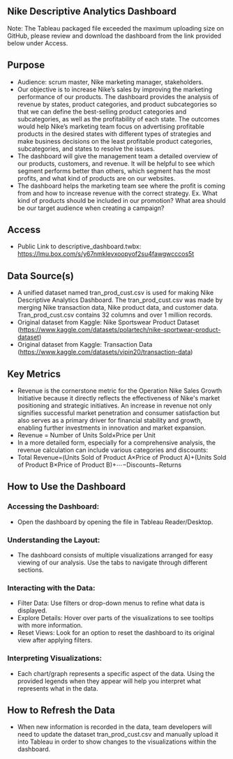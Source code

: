 ## Nike Descriptive Analytics Dashboard
Note: The Tableau packaged file exceeded the maximum uploading size on GitHub, please review and download the dashboard from the link provided below under Access.

## Purpose
- Audience: scrum master, Nike marketing manager, stakeholders. 
- Our objective is to increase Nike’s sales by improving the marketing performance of our products. The dashboard provides the analysis of revenue by states, product categories, and product subcategories so that we can define the best-selling product categories and subcategories, as well as the profitability of each state. The outcomes would help Nike’s marketing team focus on advertising profitable products in the desired states with different types of strategies and make business decisions on the least profitable product categories, subcategories, and states to resolve the issues. 
- The dashboard will give the management team a detailed overview of our products, customers, and revenue. It will be helpful to see which segment performs better than others, which segment has the most profits, and what kind of products are on our websites.
- The dashboard helps the marketing team see where the profit is coming from and how to increase revenue with the correct strategy. Ex. What kind of products should be included in our promotion? What area should be our target audience when creating a campaign? 

## Access
- Public Link to descriptive_dashboard.twbx: https://lmu.box.com/s/y67nmklevxoopyof2su4fawgwcccos5t 

## Data Source(s)
- A unified dataset named tran_prod_cust.csv is used for making Nike Descriptive Analytics Dashboard. The tran_prod_cust.csv was made by merging Nike transaction data, Nike product data, and customer data. Tran_prod_cust.csv contains 32 columns and over 1 million records.
- Original dataset from Kaggle: Nike Sportswear Product Dataset (https://www.kaggle.com/datasets/polartech/nike-sportwear-product-dataset)
- Original dataset from Kaggle: Transaction Data (https://www.kaggle.com/datasets/vipin20/transaction-data)

## Key Metrics
- Revenue is the cornerstone metric for the Operation Nike Sales Growth Initiative because it directly reflects the effectiveness of Nike's market positioning and strategic initiatives. An increase in revenue not only signifies successful market penetration and consumer satisfaction but also serves as a primary driver for financial stability and growth, enabling further investments in innovation and market expansion.
- Revenue = Number of Units Sold×Price per Unit
- In a more detailed form, especially for a comprehensive analysis, the revenue calculation can include various categories and discounts:
- Total Revenue=(Units Sold of Product A×Price of Product A)+(Units Sold of Product B×Price of Product B)+⋯−Discounts−Returns

## How to Use the Dashboard
### Accessing the Dashboard:
- Open the dashboard by opening the file in Tableau Reader/Desktop.
### Understanding the Layout:
- The dashboard consists of multiple visualizations arranged for easy viewing of our analysis. Use the tabs to navigate through different sections.
### Interacting with the Data:
- Filter Data: Use filters or drop-down menus to refine what data is displayed.
- Explore Details: Hover over parts of the visualizations to see tooltips with more information.
- Reset Views: Look for an option to reset the dashboard to its original view after applying filters.
### Interpreting Visualizations:
- Each chart/graph represents a specific aspect of the data. Using the provided legends when they appear will help you interpret what represents what in the data.
## How to Refresh the Data
- When new information is recorded in the data, team developers will need to update the dataset tran_prod_cust.csv and manually upload it into Tableau in order to show changes to the visualizations within the dashboard. 
